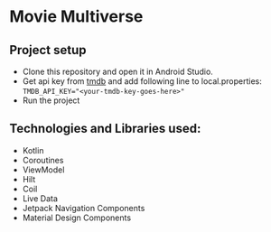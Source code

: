 # Movie Multiverse

## Project setup

- Clone this repository and open it in Android Studio.
- Get api key from [tmdb](https://www.themoviedb.org/signup) and add following line to
  local.properties:   
  ```TMDB_API_KEY="<your-tmdb-key-goes-here>"```
- Run the project

## Technologies and Libraries used:

- Kotlin
- Coroutines
- ViewModel
- Hilt 
- Coil
- Live Data
- Jetpack Navigation Components
- Material Design Components